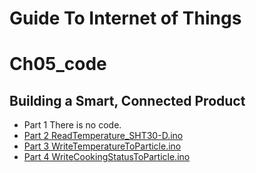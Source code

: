 
# Guide To Internet of Things
# Ch05_code
## Building a Smart, Connected Product

+ Part 1 There is no code.
+ [Part 2 ReadTemperature_SHT30-D.ino](./ReadTemperature_SHT30-D.ino)
+ [Part 3 WriteTemperatureToParticle.ino](./WriteTemperatureToParticle.ino)
+ [Part 4 WriteCookingStatusToParticle.ino](./WriteCookingStatusToParticle.ino)

